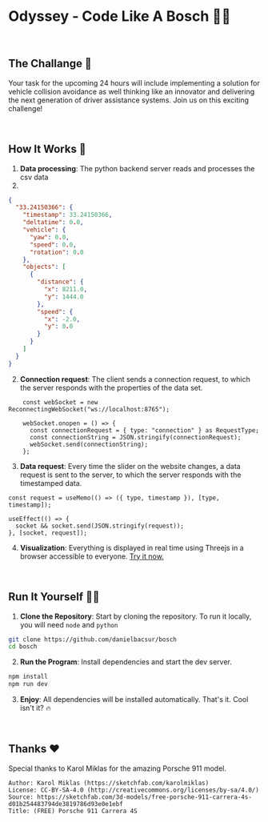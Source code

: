 # Odyssey - Code Like A Bosch 🧑‍💻

<br/>

## The Challange 🎯

Your task for the upcoming 24 hours will include implementing a solution for vehicle collision avoidance as well thinking like an innovator and delivering the next generation of driver assistance systems. Join us on this exciting challenge!

<br/>

## How It Works 🚀

1. **Data processing**: The python backend server reads and processes the csv data
2. 
```json
{
  "33.24150366": {
    "timestamp": 33.24150366,
    "deltatime": 0.0,
    "vehicle": {
      "yaw": 0.0,
      "speed": 0.0,
      "rotation": 0.0
    },
    "objects": [
      {
        "distance": {
          "x": 8211.0,
          "y": 1444.0
        },
        "speed": {
          "x": -2.0,
          "y": 0.0
        }
      }
    ]
  }
}

```
2. **Connection request**: The client sends a connection request, to which the server responds with the properties of the data set.
```tsx
    const webSocket = new ReconnectingWebSocket("ws://localhost:8765");

    webSocket.onopen = () => {
      const connectionRequest = { type: "connection" } as RequestType;
      const connectionString = JSON.stringify(connectionRequest);
      webSocket.send(connectionString);
    };
```
3. **Data request**: Every time the slider on the website changes, a data request is sent to the server, to which the server responds with the timestamped data.
```tsx
const request = useMemo(() => ({ type, timestamp }), [type, timestamp]);

useEffect(() => {
  socket && socket.send(JSON.stringify(request));
}, [socket, request]);
```
4. **Visualization**: Everything is displayed in real time using Threejs in a browser accessible to everyone. [Try it now.](https://markdownlivepreview.com/)

<br/>

## Run It Yourself 🏃‍♂️

1. **Clone the Repository**: Start by cloning the repository. To run it locally, you will need `node` and `python`
```bash
git clone https://github.com/danielbacsur/bosch
cd bosch
```
2. **Run the Program**: Install dependencies and start the dev server.
```bash
npm install
npm run dev
```
3. **Enjoy**: All dependencies will be installed automatically. That's it. Cool isn't it? 🔥

<br/>

## Thanks ❤️
Special thanks to Karol Miklas for the amazing Porsche 911 model.
```
Author: Karol Miklas (https://sketchfab.com/karolmiklas)
License: CC-BY-SA-4.0 (http://creativecommons.org/licenses/by-sa/4.0/)
Source: https://sketchfab.com/3d-models/free-porsche-911-carrera-4s-d01b254483794de3819786d93e0e1ebf
Title: (FREE) Porsche 911 Carrera 4S
```
